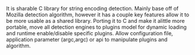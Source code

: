 It is sharable C library for string encoding detection. Mainly base off of Mozilla detection algorithm, however it has a couple key features allow it to be more usable as a shared library. Porting it to C and make it alittle more portable, move all detection engines to plugins model for dynamic loading and runtime enable/disable specific plugins. Allow configuration file, application parameter (argc,argc) or api to manipulate plugins and algorithm.